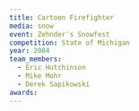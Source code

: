 ```yaml
---
title: Cartoon Firefighter
media: snow
event: Zehnder's Snowfest
competition: State of Michigan
year: 2004
team_members:
  - Eric Hutchinson
  - Mike Mohr
  - Derek Sapikowski
awards: 
---
```

